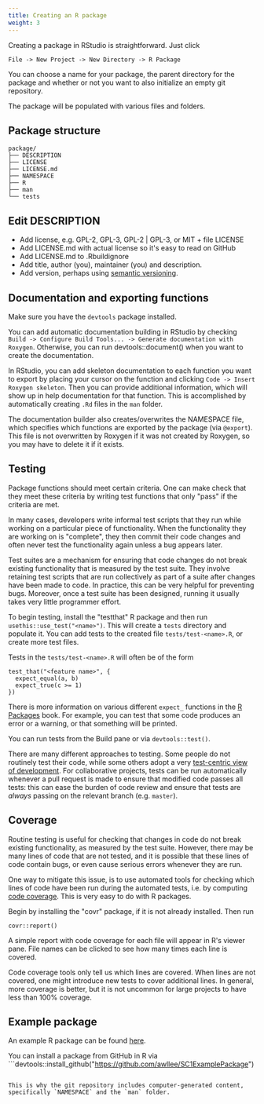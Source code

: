 ```yaml
---
title: Creating an R package
weight: 3
---
```


Creating a package in RStudio is straightforward. Just click

```
File -> New Project -> New Directory -> R Package
```

You can choose a name for your package, the parent directory for the package and whether or not you want to also initialize an empty git repository.

The package will be populated with various files and folders.

## Package structure

```
package/
├── DESCRIPTION
├── LICENSE
├── LICENSE.md
├── NAMESPACE
├── R
├── man
└── tests
```

## Edit DESCRIPTION

- Add license, e.g. GPL-2, GPL-3, GPL-2 | GPL-3, or MIT + file LICENSE
- Add LICENSE.md with actual license so it's easy to read on GitHub
- Add LICENSE.md to .Rbuildignore
- Add title, author (you), maintainer (you) and description.
- Add version, perhaps using [semantic versioning](https://semver.org/).

## Documentation and exporting functions

Make sure you have the `devtools` package installed.

You can add automatic documentation building in RStudio by checking `Build -> Configure Build Tools... -> Generate documentation with Roxygen`. Otherwise, you can run devtools::document() when you want to create the documentation.

In RStudio, you can add skeleton documentation to each function you want to export by placing your cursor on the function and clicking `Code -> Insert Roxygen skeleton`. Then you can provide additional information, which will show up in help documentation for that function. This is accomplished by automatically creating `.Rd` files in the `man` folder.

The documentation builder also creates/overwrites the NAMESPACE file, which specifies which functions are exported by the package (via `@export`). This file is not overwritten by Roxygen if it was not created by Roxygen, so you may have to delete it if it exists.

## Testing

Package functions should meet certain criteria. One can make check that they meet these criteria by writing test functions that only "pass" if the criteria are met.

In many cases, developers write informal test scripts that they run while working on a particular piece of functionality. When the functionality they are working on is "complete", they then commit their code changes and often never test the functionality again unless a bug appears later.

Test suites are a mechanism for ensuring that code changes do not break existing functionality that is measured by the test suite. They involve retaining test scripts that are run collectively as part of a suite after changes have been made to code. In practice, this can be very helpful for preventing bugs. Moreover, once a test suite has been designed, running it usually takes very little programmer effort.

To begin testing, install the "testthat" R package and then run `usethis::use_test("<name>")`. This will create a `tests` directory and populate it. You can add tests to the created file `tests/test-<name>.R`, or create more test files.

Tests in the `tests/test-<name>.R` will often be of the form

```
test_that("<feature name>", {
  expect_equal(a, b)
  expect_true(c >= 1)
})
```

There is more information on various different `expect_` functions in the [R Packages](https://r-pkgs.org/tests.html) book. For example, you can test that some code produces an error or a warning, or that something will be printed.

You can run tests from the Build pane or via `devtools::test()`.

There are many different approaches to testing. Some people do not routinely test their code, while some others adopt a very [test-centric view of development](https://en.wikipedia.org/wiki/Test-driven_development). For collaborative projects, tests can be run automatically whenever a pull request is made to ensure that modified code passes all tests: this can ease the burden of code review and ensure that tests are *always* passing on the relevant branch (e.g. `master`).

## Coverage

Routine testing is useful for checking that changes in code do not break existing functionality, as measured by the test suite. However, there may be many lines of code that are not tested, and it is possible that these lines of code contain bugs, or even cause serious errors whenever they are run.

One way to mitigate this issue, is to use automated tools for checking which lines of code have been run during the automated tests, i.e. by computing [code coverage](https://en.wikipedia.org/wiki/Code_coverage). This is very easy to do with R packages.

Begin by installing the "covr" package, if it is not already installed. Then run

```
covr::report()
```

A simple report with code coverage for each file will appear in R's viewer pane. File names can be clicked to see how many times each line is covered.

Code coverage tools only tell us which lines are covered. When lines are not covered, one might introduce new tests to cover additional lines. In general, more coverage is better, but it is not uncommon for large projects to have less than 100% coverage.

## Example package

An example R package can be found [here](https://github.com/awllee/SC1ExamplePackage).

You can install a package from GitHub in R via ```devtools::install_github("https://github.com/awllee/SC1ExamplePackage")
```

This is why the git repository includes computer-generated content, specifically `NAMESPACE` and the `man` folder.
